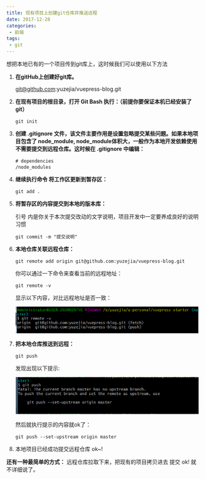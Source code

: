 ```yaml
---
title: 现有项目上创建git仓库并推送远程
date: 2017-12-28
categories: 
 - 前端
tags:
 - git
---
```


想把本地已有的一个项目传到git库上，这时候我们可以使用以下方法

1. **在gitHub上创建好git库。**

    git@github.com:yuzejia/vuepress-blog.git  


2. **在现有项目的根目录，打开 Git Bash 执行：（前提你要保证本机已经安装了git）**

    ```
    git init 
    ```

3. **创建 .gitignore 文件，该文件主要作用是设置忽略提交某些问题。如果本地项目包含了 node_module, node_module体积大，一般作为本地开发依赖使用不需要提交到远程仓库。这时候在 .gitignore 中编辑：**

    ```
    # dependencies
    /node_modules
    ```

4. **继续执行命令 将工作区更新到暂存区：**

    ```
    git add .
    ```

5. **将暂存区的内容提交到本地的版本库：** 

    引号 内是你关于本次提交改动的文字说明，项目开发中一定要养成良好的说明习惯  
    ```
    git commit -m "提交说明"
    ```

6. **本地仓库关联远程仓库：**

    ```
    git remote add origin git@github.com:yuzejia/vuepress-blog.git
    ```

    你可以通过一下命令来查看当前的远程地址：
    ```
    git remote -v
    ```

    显示以下内容，对比远程地址是否一致：

    ![An image](./img/20200209111652.png)


7. **把本地仓库推送到远程：**

    ```
    git push
    ```

    发现出现以下提示:

    ![An image](./img/20200209110514.png)

    然后就执行提示的内容就ok了：

    ```
    git push --set-upstream origin master
    ```

8. 本地项目已经成功提交远程仓库 ok~!


**还有一种最简单的方式：**
远程仓库拉取下来，把现有的项目拷贝进去 提交 ok! 就不详细说了。     